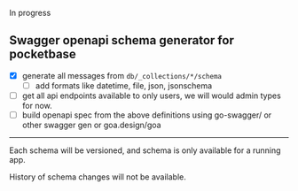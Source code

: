 In progress

## Swagger openapi schema generator for pocketbase

- [x] generate all messages from `db/_collections/*/schema`
	- [ ] add formats like datetime, file, json, jsonschema
- [ ] get all api endpoints available to only users, we will would admin types for now.
- [ ] build openapi spec from the above definitions using go-swagger/ or other swagger gen or goa.design/goa

---

Each schema will be versioned, and schema is only available for a running app.

History of schema changes will not be available.
